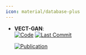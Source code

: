 ```yaml
---
icon: material/database-plus
---
```





- **VECT-GAN**:   
    [![Code](https://img.shields.io/github/stars/y-babdalla/vect_gan?style=for-the-badge&logo=github)](https://github.com/y-babdalla/vect_gan) 
    [![Last Commit](https://img.shields.io/github/last-commit/y-babdalla/vect_gan?style=for-the-badge&logo=github)](https://github.com/y-babdalla/vect_gan) 

    [![Publication](https://img.shields.io/badge/Publication-Citations:0-blue?style=for-the-badge&logo=bookstack)](https://doi.org/10.48550/arXiv.2501.08995) 


